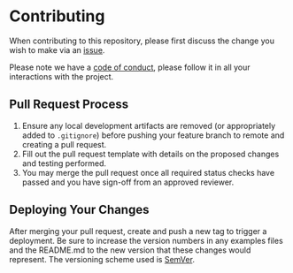 # Contributing

When contributing to this repository, please first discuss the change you wish to make via an [issue](https://github.com/wbaldoumas/coding-blog/issues).

Please note we have a [code of conduct](CODE_OF_CONDUCT.md), please follow it in all your interactions with the project.

## Pull Request Process

1. Ensure any local development artifacts are removed (or appropriately added to `.gitignore`) before pushing your feature branch to remote and creating a pull request.
2. Fill out the pull request template with details on the proposed changes and testing performed.
3. You may merge the pull request once all required status checks have passed and you have sign-off from an approved reviewer.

## Deploying Your Changes

After merging your pull request, create and push a new tag to trigger a deployment. Be sure to increase the version numbers in any examples files and the README.md to the new version that these changes would represent. The versioning scheme used is [SemVer](http://semver.org/).
